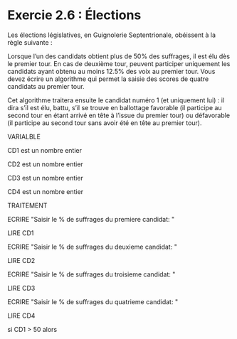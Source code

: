 # Exercie 2.6 : Élections

Les élections législatives, en Guignolerie Septentrionale, obéissent à la règle suivante :

Lorsque l’un des candidats obtient plus de 50% des suffrages, il est élu dès le premier tour.
En cas de deuxième tour, peuvent participer uniquement les candidats ayant obtenu au moins 12.5% des voix au premier tour.
Vous devez écrire un algorithme qui permet la saisie des scores de quatre candidats au premier tour.

Cet algorithme traitera ensuite le candidat numéro 1 (et uniquement lui) : il dira s’il est élu, battu, s’il se trouve en ballottage favorable (il participe au second tour en étant arrivé en tête à l’issue du premier tour) ou défavorable (il participe au second tour sans avoir été en tête au premier tour).


VARIALBLE 

CD1 est un nombre entier
 
CD2 est un nombre entier

CD3 est un nombre entier

CD4 est un nombre entier

TRAITEMENT

ECRIRE "Saisir le % de suffrages du premiere candidat: "

LIRE CD1

ECRIRE "Saisir le % de suffrages du deuxieme candidat: "

LIRE CD2

ECRIRE "Saisir le % de suffrages du troisieme candidat: "

LIRE CD3

ECRIRE "Saisir le % de suffrages du quatrieme candidat: "

LIRE CD4

si CD1 > 50 alors


